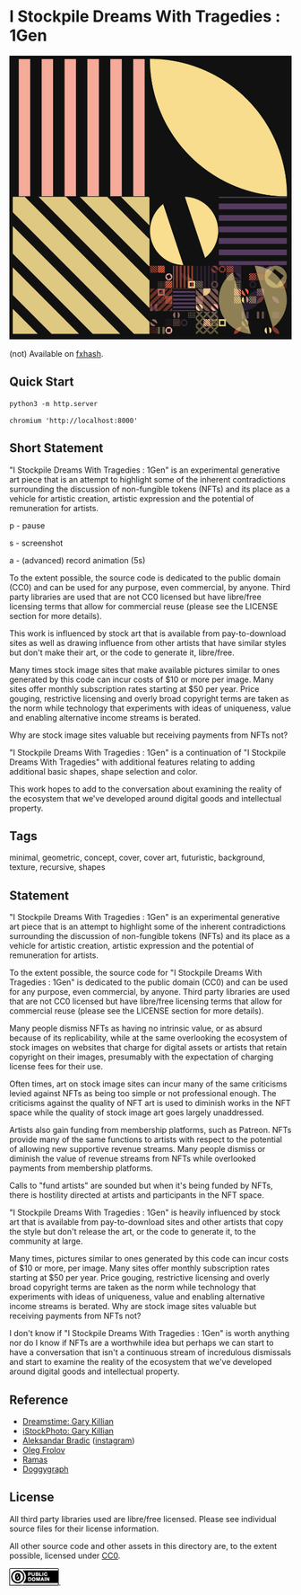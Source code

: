I Stockpile Dreams With Tragedies : 1Gen
===

[![sample image](../img/stockpile-dream-tragedies_1.png)](https://github.com/abetusk/iao/tree/main/i-stockpile-dreams-with-tragedies_1gen)

(not) Available on [fxhash](https://www.fxhash.xyz/generative/slug/i-stockpile-dreams-with-tragedies-1gen).

Quick Start
---

```
python3 -m http.server
```

```
chromium 'http://localhost:8000'
```

Short Statement
---

"I Stockpile Dreams With Tragedies : 1Gen" is an experimental generative art piece that is an attempt to highlight some of the inherent contradictions surrounding the discussion of non-fungible tokens (NFTs) and its place as a vehicle for artistic creation, artistic expression and the potential of remuneration for artists.

p - pause

s - screenshot

a - (advanced) record animation (5s)

To the extent possible, the source code is dedicated to the public domain (CC0) and can be used for any purpose, even commercial, by anyone. Third party libraries are used that are not CC0 licensed but have libre/free licensing terms that allow for commercial reuse (please see the LICENSE section for more details).

This work is influenced by stock art that is available from pay-to-download sites as well as drawing influence from other artists that have similar styles but don't make their art, or the code to generate it, libre/free.

Many times stock image sites that make available pictures similar to ones generated by this code can incur costs of $10 or more per image. Many sites offer monthly subscription rates starting at $50 per year. Price gouging, restrictive licensing and overly broad copyright terms are taken as the norm while technology that experiments with ideas of uniqueness, value and enabling alternative income streams is berated.

Why are stock image sites valuable but receiving payments from NFTs not?

"I Stockpile Dreams With Tragedies : 1Gen" is a continuation of "I Stockpile Dreams With Tragedies" with additional features relating to adding additional basic shapes, shape selection and color.

This work hopes to add to the conversation about examining the reality of the ecosystem that we've developed around digital goods and intellectual property.

Tags
---

minimal, geometric, concept, cover, cover art, futuristic, background, texture, recursive, shapes

Statement
---

"I Stockpile Dreams With Tragedies : 1Gen"
is an experimental generative art piece
that is an attempt to highlight
some of the inherent contradictions
surrounding the discussion of non-fungible
tokens (NFTs) and its place as a vehicle
for artistic creation, artistic expression
and the potential of remuneration for artists.

To the extent possible,
the source code for
"I Stockpile Dreams With Tragedies : 1Gen"
is dedicated to the public domain (CC0)
and can be used for any purpose, even commercial,
by anyone.
Third party libraries are used that are not CC0
licensed but have libre/free licensing terms
that allow for commercial reuse (please see
the LICENSE section for more details).

Many people dismiss NFTs as having no intrinsic
value, or as absurd because of its
replicability, while at the same overlooking the
ecosystem of stock images on websites that
charge for digital assets or artists that retain
copyright on their images, presumably with the
expectation of charging license fees for their
use.

Often times, art on stock image sites can
incur many of the same criticisms levied
against NFTs as being too simple or not
professional enough.
The criticisms against the quality of NFT
art is used to diminish works in the NFT space while
the quality of stock image art goes largely
unaddressed.

Artists also gain funding from membership
platforms, such as Patreon.
NFTs provide many of the same functions
to artists with respect to the potential
of allowing new supportive revenue streams.
Many people dismiss or diminish the value
of revenue streams from NFTs while
overlooked payments from membership platforms.

Calls to "fund artists" are sounded but
when it's being funded by NFTs, there is hostility
directed at artists and participants in the NFT
space.

"I Stockpile Dreams With Tragedies : 1Gen" is heavily
influenced by stock art that is available from
pay-to-download sites and other artists
that copy the style but don't release the
art, or the code to generate it, to the community
at large.

Many times, pictures similar to
ones generated by this code can incur costs of $10
or more, per image.
Many sites offer monthly subscription rates starting
at $50 per year.
Price gouging, restrictive licensing and overly
broad copyright terms are taken as the norm
while technology that experiments with ideas
of uniqueness, value and enabling alternative
income streams is berated.
Why are stock image sites valuable but receiving payments
from NFTs not?

I don't know if "I Stockpile Dreams With Tragedies : 1Gen"
is worth anything nor do I know if NFTs are
a worthwhile idea but perhaps we can start
to have a conversation that isn't a continuous
stream of incredulous dismissals and start to examine
the reality of the ecosystem that we've developed
around digital goods and intellectual property.

Reference
---

* [Dreamstime: Gary Killian](https://www.dreamstime.com/stock-illustration-vector-minimal-covers-procedural-design-futuristic-minimalistic-layout-conceptual-generative-background-journal-vector-minimal-image99452072)
* [iStockPhoto: Gary Killian](https://www.istockphoto.com/vector/vector-minimal-covers-procedural-design-futuristic-minimalistic-layout-conceptual-gm954662046-260653001)
* [Aleksandar Bradic](https://ello.co/randomwalks) ([instagram](https://www.instagram.com/alek/))
* [Oleg Frolov](https://dribbble.com/Volorf/projects/1009403-Posters)
* [Ramas](https://www.vectorstock.com/royalty-free-vector/geometric-minimalistic-color-composition-template-vector-32113178)
* [Doggygraph](https://www.vectorstock.com/royalty-free-vector/modern-geometric-abstract-background-vector-40198839)


License
---

All third party libraries used are libre/free licensed.
Please see individual source files for their license information.

All other source code and other assets in this directory are, to the extent possible, licensed
under [CC0](https://creativecommons.org/publicdomain/zero/1.0/).

![CC0](../img/cc0_88x31.png).

